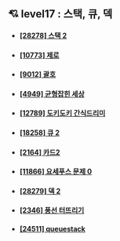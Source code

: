 ## 💘 level17 : 스택, 큐, 덱
- #### [[28278] 스택 2](https://www.acmicpc.net/problem/28278)
- #### [[10773] 제로](https://www.acmicpc.net/problem/10773)
- #### [[9012] 괄호](https://www.acmicpc.net/problem/9012)
- #### [[4949] 균형잡힌 세상](https://www.acmicpc.net/problem/4949)
- #### [[12789] 도키도키 간식드리미](https://www.acmicpc.net/problem/12789)
- #### [[18258] 큐 2](https://www.acmicpc.net/problem/18258)
- #### [[2164] 카드2](https://www.acmicpc.net/problem/2164)
- #### [[11866] 요세푸스 문제 0](https://www.acmicpc.net/problem/11866)
- #### [[28279] 덱 2](https://www.acmicpc.net/problem/28279)
- #### [[2346] 풍선 터뜨리기](https://www.acmicpc.net/problem/2346)
- #### [[24511] queuestack](https://www.acmicpc.net/problem/24511)